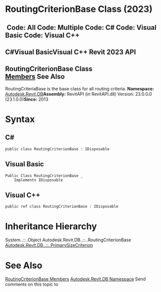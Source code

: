 # RoutingCriterionBase Class (2023)

﻿
 Code: All Code: Multiple Code: C# Code: Visual Basic Code: Visual C++   
---  
C#Visual BasicVisual C++
Revit 2023 API  
---  
RoutingCriterionBase Class  
[Members](21b201e5-4bd6-e689-fc92-7bf0249a70d2.md "RoutingCriterionBase Members") See Also  
---  
RoutingCriteriaBase is the base class for all routing criteria. 
**Namespace:** [Autodesk.Revit.DB](87546ba7-461b-c646-cbb1-2cb8f5bff8b2.md "Autodesk.Revit.DB Namespace")**Assembly:** RevitAPI (in RevitAPI.dll) Version: 23.0.0.0 (23.1.0.0)**Since:** 2013 
# Syntax
C#  
---  
```text
public class RoutingCriterionBase : IDisposable
```
  
Visual Basic  
---  
```text
Public Class RoutingCriterionBase _
	Implements IDisposable
```
  
Visual C++  
---  
```text
public ref class RoutingCriterionBase : IDisposable
```
  
# Inheritance Hierarchy
System..::..Object Autodesk.Revit.DB..::..RoutingCriterionBase [Autodesk.Revit.DB..::..PrimarySizeCriterion](995cd666-6b07-2c7d-9052-6a36be3f7ed8.md "PrimarySizeCriterion Class")
# See Also
[RoutingCriterionBase Members](21b201e5-4bd6-e689-fc92-7bf0249a70d2.md "RoutingCriterionBase Members")
[Autodesk.Revit.DB Namespace](87546ba7-461b-c646-cbb1-2cb8f5bff8b2.md "Autodesk.Revit.DB Namespace")
Send comments on this topic to 